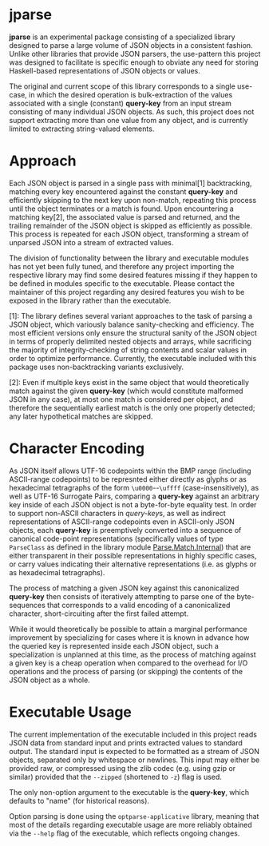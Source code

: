 # jparse

**jparse** is an experimental package consisting of a specialized library designed to parse a large volume of JSON objects in a consistent fashion. Unlike other
libraries that provide JSON parsers, the use-pattern this project was designed to facilitate is specific enough to obviate any need for storing Haskell-based
representations of JSON objects or values.

The original and current scope of this library corresponds to a single use-case, in which the desired operation is bulk-extraction of the values associated with a single (constant) **query-key** from an input stream consisting of many individual JSON objects. As such, this project does not support extracting more than one value from any object, and is currently limited to extracting string-valued elements.

Approach
========

Each JSON object is parsed in a single pass with minimal[1] backtracking, matching every key encountered against the constant **query-key** and efficiently skipping to the next key upon non-match, repeating this process until the object terminates or a match is found. Upon encountering a matching key[2], the associated value is parsed and returned, and the trailing remainder of the JSON object is skipped as efficiently as possible. This process is repeated for each JSON object, transforming a stream of unparsed JSON into a stream of extracted values. 

The division of functionality between the library and executable modules has not yet been fully tuned, and therefore any project importing the respective library may find some desired features missing if they happen to be defined in modules specific to the executable. Please contact the maintainer of this project regarding any desired features you wish to be exposed in the library rather than the executable.

[1]: The library defines several variant approaches to the task of parsing a JSON object, which variously balance sanity-checking and efficiency. The most efficient versions only ensure the structural sanity of the JSON object in terms of properly delimited nested objects and arrays, while sacrificing the majority of integrity-checking of string contents and scalar values in order to optimize performance. Currently, the executable included with this package uses non-backtracking variants exclusively.

[2]: Even if multiple keys exist in the same object that would theoretically match against the given **query-key** (which would constitute malformed JSON in any case), at most one match is considered per object, and therefore the sequentially earliest match is the only one properly detected; any later hypothetical matches are skipped.

Character Encoding
==================

As JSON itself allows UTF-16 codepoints within the BMP range (including ASCII-range codepoints) to be represnted either directly as glyphs or as hexadecimal tetragraphs of the form `\u0000`--`\uffff` (case-insensitively), as well as UTF-16 Surrogate Pairs, comparing a **query-key** against an arbitrary key inside of each JSON object is not a byte-for-byte equality test. In order to support non-ASCII characters in *query-key*s, as well as indirect representations of ASCII-range codepoints even in
ASCII-only JSON objects, each **query-key** is preemptively converted into a sequence of canonical code-point representations (specifically values of type `ParseClass` as defined in the library module [Parse.Match.Internal](/src/Parse/Match/Internal.hs)) that are either transparent in their possible representations in highly specific cases, or carry values indicating their alternative representations (i.e. as glyphs or as hexadecimal tetragraphs).

The process of matching a given JSON key against this canonicalized **query-key** then consists of iteratively attempting to parse one of the byte-sequences that corresponds to a valid encoding of a canonicalized character, short-circuiting after the first failed attempt.

While it would theoretically be possible to attain a marginal performance improvement by specializing for cases where it is known in advance how the queried key is represented inside each JSON object, such a specialization is unplanned at this time, as the process of matching against a given key
is a cheap operation when compared to the overhead for I/O operations and the process of parsing (or skipping) the contents of the JSON object as a whole.

Executable Usage
================

The current implementation of the executable included in this project reads JSON data from standard input and prints extracted values to standard output. The standard input is expected to be formatted as a stream of JSON objects, separated only by whitespace or newlines. This input may either be provided raw, or compressed using the zlib codec (e.g. using gzip or similar) provided that the `--zipped` (shortened to `-z`) flag is used.

The only non-option argument to the executable is the **query-key**, which defaults to "name" (for historical reasons).

Option parsing is done using the `optparse-applicative` library, meaning that most of the details regarding executable usage are more reliably obtained via the `--help` flag of the executable, which reflects ongoing changes.
